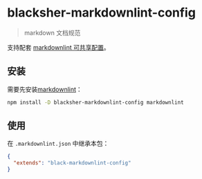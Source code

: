 # blacksher-markdownlint-config

> markdown 文档规范

支持配套 [markdownlint 可共享配置](https://www.npmjs.com/package/markdownlint#optionsconfig)。

## 安装

需要先安装[markdownlint](https://www.npmjs.com/package/markdownlint)：

```bash
npm install -D blacksher-markdownlint-config markdownlint 
```

## 使用

在 `.markdownlint.json` 中继承本包：

```json
{
  "extends": "black-markdownlint-config"
}
```